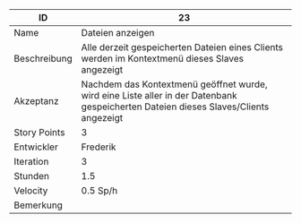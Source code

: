 | ID         |23|
|------------|-|
|Name        |Dateien anzeigen|
|Beschreibung|Alle derzeit gespeicherten Dateien eines Clients werden im Kontextmenü dieses Slaves angezeigt| 
|Akzeptanz   |Nachdem das Kontextmenü geöffnet wurde, wird eine Liste aller in der Datenbank gespeicherten Dateien dieses Slaves/Clients angezeigt|
|Story Points|3|
|Entwickler  |Frederik|
|Iteration   |3|
|Stunden     |1.5|
|Velocity    |0.5 Sp/h|
|Bemerkung   ||
